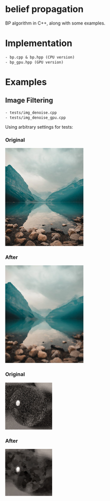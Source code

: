 # belief propagation

BP algorithm in C++, along with some examples.

# Implementation
    - bp.cpp & bp.hpp (CPU version)
    - bp_gpu.hpp (GPU version)
     
# Examples

## Image Filtering
    - tests/img_denoise.cpp
    - tests/img_denoise_gpu.cpp

Using arbitrary settings for tests:

### Original
<img src="https://github.com/clearlycloudy/belief/blob/master/tests/img4.png?raw=true" width="250"/>
    
### After
<img src="https://github.com/clearlycloudy/belief/blob/master/tests/out_img4.png?raw=true" width="250"/>

### Original
<img src="https://github.com/clearlycloudy/belief/blob/master/tests/img2.png?raw=true" width="150"/>
    
### After
<img src="https://github.com/clearlycloudy/belief/blob/master/tests/out_img2.png?raw=true" width="150"/>